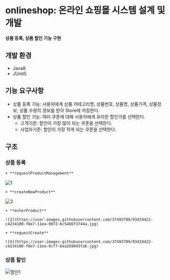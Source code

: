 # onlineshop: 온라인 쇼핑몰 시스템 설계 및 개발     
**상품 등록, 상품 할인 기능 구현**


## 개발 환경    
* Java8
* JUnit5

## 기능 요구사항    
* 상품 등록 기능: 사용자에게 상품 카테고리명, 상품번호, 상품명, 상품가격, 상품정보, 상품 수량의 정보를 받아 Store에 저장한다.    
* 상품 할인 기능: 여러 쿠폰에 대해 사용자에게 유리한 할인가를 선택한다.
    + 고객기준: 할인이 가장 많이 되는 쿠폰을 선택한다.    
    + 사업자기준: 할인이 가장 적게 되는 쿠폰을 선택한다.

## 구조    
### 상품 등록    
    + **requestProductManagement**
    
  ![1](https://user-images.githubusercontent.com/37493709/93419137-fc764f80-f8e6-11ea-8323-af12e5a1ec55.jpg)

    + **createNewProduct**

  ![2](https://user-images.githubusercontent.com/37493709/93419419-c2f21400-f8e7-11ea-8f5f-107bd8a6d492.jpg)

    + **enterProduct**
    
    ![3](https://user-images.githubusercontent.com/37493709/93419421-c4234100-f8e7-11ea-9072-6c54b6f3744a.jpg)
    
    + **requestCreate**
    
    ![4](https://user-images.githubusercontent.com/37493709/93419422-c4234100-f8e7-11ea-9cf7-6ea269043fa6.jpg)
    
### 상품 할인 

![할인1](https://user-images.githubusercontent.com/37493709/93419585-2c722280-f8e8-11ea-8acd-794da43715ce.jpg)

